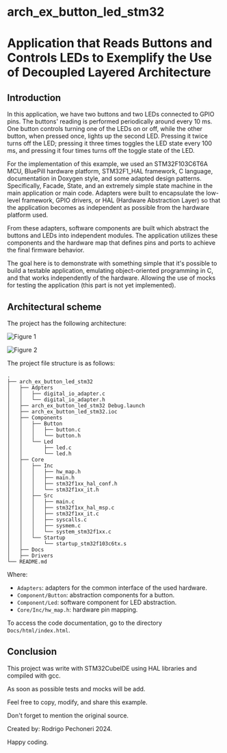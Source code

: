# arch_ex_button_led_stm32
# Application that Reads Buttons and Controls LEDs to Exemplify the Use of Decoupled Layered Architecture

## Introduction
In this application, we have two buttons and two LEDs connected to GPIO pins. The buttons' reading is performed periodically around every 10 ms. One button controls turning one of the LEDs on or off, while the other button, when pressed once, lights up the second LED. Pressing it twice turns off the LED; pressing it three times toggles the LED state every 100 ms, and pressing it four times turns off the toggle state of the LED.

For the implementation of this example, we used an STM32F103C6T6A MCU, BluePill hardware platform, STM32F1_HAL framework, C language, documentation in Doxygen style, and some adapted design patterns. Specifically, Facade, State, and an extremely simple state machine in the main application or main code. Adapters were built to encapsulate the low-level framework, GPIO drivers, or HAL (Hardware Abstraction Layer) so that the application becomes as independent as possible from the hardware platform used.

From these adapters, software components are built which abstract the buttons and LEDs into independent modules. The application utilizes these components and the hardware map that defines pins and ports to achieve the final firmware behavior.

The goal here is to demonstrate with something simple that it's possible to build a testable application, emulating object-oriented programming in C, and that works independently of the hardware. Allowing the use of mocks for testing the application (this part is not yet implemented).

## Architectural scheme 
The project has the following architecture:

![Figure 1](/arch_ex_button_led_stm32/arch_ex_button_led_stm32/Docs/figs/layersFig.png)

![Figure 2](/arch_ex_button_led_stm32/arch_ex_button_led_stm32/Docs/figs/firmwareOrganigram.png)

The project file structure is as follows:
```shell
.
├── arch_ex_button_led_stm32
│   ├── Adpters
│   │   ├── digital_io_adapter.c
│   │   └── digital_io_adapter.h
│   ├── arch_ex_button_led_stm32 Debug.launch
│   ├── arch_ex_button_led_stm32.ioc
│   ├── Components
│   │   ├── Button
│   │   │   ├── button.c
│   │   │   └── button.h
│   │   └── Led
│   │       ├── led.c
│   │       └── led.h
│   ├── Core
│   │   ├── Inc
│   │   │   ├── hw_map.h
│   │   │   ├── main.h
│   │   │   ├── stm32f1xx_hal_conf.h
│   │   │   └── stm32f1xx_it.h
│   │   ├── Src
│   │   │   ├── main.c
│   │   │   ├── stm32f1xx_hal_msp.c
│   │   │   ├── stm32f1xx_it.c
│   │   │   ├── syscalls.c
│   │   │   ├── sysmem.c
│   │   │   └── system_stm32f1xx.c
│   │   └── Startup
│   │       └── startup_stm32f103c6tx.s
│   ├── Docs
│   ├── Drivers
└── README.md

```
Where:

- `Adapters`: adapters for the common interface of the used hardware.
- `Component/Button`: abstraction components for a button.
- `Component/Led`: software component for LED abstraction.
- `Core/Inc/hw_map.h`: hardware pin mapping.

To access the code documentation, go to the directory `Docs/html/index.html`.

## Conclusion
This project was write with STM32CubeIDE using HAL libraries and compiled with gcc.

As soon as possible tests and mocks will be add.

Feel free to copy, modify, and share this example.

Don't forget to mention the original source.

Created by: Rodrigo Pechoneri 2024.

Happy coding.
